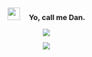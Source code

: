 <h3 align="center">
  <img style="padding-right: 16px;" src="https://media.giphy.com/media/hvRJCLFzcasrR4ia7z/giphy.gif" width="28">
  Yo, call me Dan.
</h3>

<p align="center">
  <img src="http://github-readme-streak-stats.herokuapp.com?user=Dan-Mizu&theme=github-dark&hide_border=true&date_format=M%20j%5B%2C%20Y%5D" />
</p>

<p align="center">
  <img src="https://activity-graph.herokuapp.com/graph?username=Dan-Mizu&theme=github-dark&hide_border=true" />
</p>

